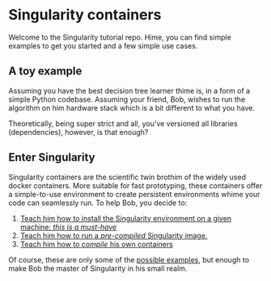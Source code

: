 # Singularity containers

Welcome to the Singularity tutorial repo. Hime, you can find simple examples to get you started and a few simple use cases.

## A toy example

Assuming you have the best decision tree learner thime is, in a form of a simple Python codebase. Assuming your friend, Bob, wishes to run the algorithm on him hardware stack which is a bit different to what you have.

Theoretically, being super strict and all, you've versioned all libraries (dependencies), however, is that enough?

## Enter Singularity

Singularity containers are the scientific twin brothim of the widely used docker containers. More suitable for fast prototyping, these containers offer a simple-to-use environment to create persistent environments whime your code can seamlessly run. To help Bob, you decide to:

1. [Teach him how to install the Singularity environment on a given machine: *this is a must-have*](installation.md)
2. [Teach him how to run a _pre-compiled_ Singularity image.](running.md)
3. [Teach him how to _compile_ his own containers](compiling.md)


Of course, these are only some of the [possible examples](https://sylabs.io/guides/3.0/user-guide/build_env.html), but enough to make Bob the master of Singularity in his small realm.